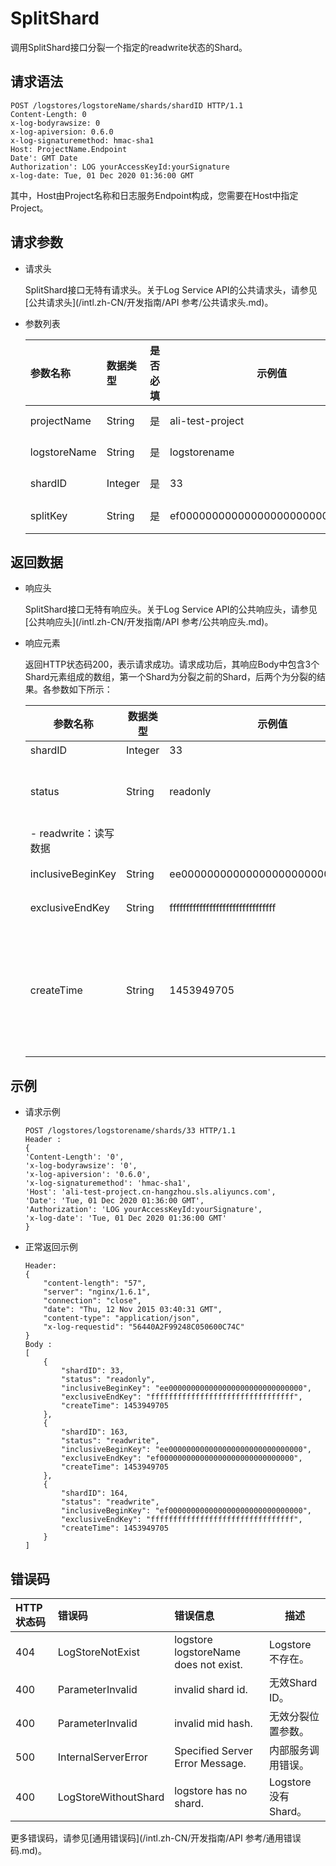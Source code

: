 # SplitShard

调用SplitShard接口分裂一个指定的readwrite状态的Shard。

## 请求语法

```
POST /logstores/logstoreName/shards/shardID HTTP/1.1
Content-Length: 0
x-log-bodyrawsize: 0
x-log-apiversion: 0.6.0
x-log-signaturemethod: hmac-sha1
Host: ProjectName.Endpoint
Date': GMT Date
Authorization': LOG yourAccessKeyId:yourSignature
x-log-date: Tue, 01 Dec 2020 01:36:00 GMT
```

其中，Host由Project名称和日志服务Endpoint构成，您需要在Host中指定Project。

## 请求参数

-   请求头

    SplitShard接口无特有请求头。关于Log Service API的公共请求头，请参见[公共请求头](/intl.zh-CN/开发指南/API 参考/公共请求头.md)。

-   参数列表

    |参数名称|数据类型|是否必填|示例值|描述|
    |:---|:---|:---|---|:-|
    |projectName|String|是|ali-test-project|Project名称。|
    |logstoreName|String|是|logstorename|Logstore名称。|
    |shardID|Integer|是|33|Shard ID。|
    |splitKey|String|是|ef000000000000000000000000000000|分裂位置。|


## 返回数据

-   响应头

    SplitShard接口无特有响应头。关于Log Service API的公共响应头，请参见[公共响应头](/intl.zh-CN/开发指南/API 参考/公共响应头.md)。

-   响应元素

    返回HTTP状态码200，表示请求成功。请求成功后，其响应Body中包含3个Shard元素组成的数组，第一个Shard为分裂之前的Shard，后两个为分裂的结果。各参数如下所示：

    |参数名称|数据类型|示例值|描述|
    |----|----|---|--|
    |shardID|Integer|33|Shard ID。|
    |status|String|readonly|分区状态包括：    -   readonly：只读数据
    -   readwrite：读写数据 |
    |inclusiveBeginKey|String|ee000000000000000000000000000000|分区起始的Key值。|
    |exclusiveEndKey|String|ffffffffffffffffffffffffffffffff|分区结束的Key值。|
    |createTime|String|1453949705|分区的创建时间。Unix时间戳格式，表示从1970-1-1 00:00:00 UTC计算起的秒数。|


## 示例

-   请求示例

    ```
    POST /logstores/logstorename/shards/33 HTTP/1.1
    Header :
    {
    'Content-Length': '0',
    'x-log-bodyrawsize': '0',
    'x-log-apiversion': '0.6.0',
    'x-log-signaturemethod': 'hmac-sha1',
    'Host': 'ali-test-project.cn-hangzhou.sls.aliyuncs.com',
    'Date': 'Tue, 01 Dec 2020 01:36:00 GMT',
    'Authorization': 'LOG yourAccessKeyId:yourSignature',
    'x-log-date': 'Tue, 01 Dec 2020 01:36:00 GMT'
    }
    ```

-   正常返回示例

    ```
    Header:
    {
        "content-length": "57", 
        "server": "nginx/1.6.1", 
        "connection": "close", 
        "date": "Thu, 12 Nov 2015 03:40:31 GMT", 
        "content-type": "application/json", 
        "x-log-requestid": "56440A2F99248C050600C74C"
    }
    Body :
    [
        {
            "shardID": 33,
            "status": "readonly",
            "inclusiveBeginKey": "ee000000000000000000000000000000",
            "exclusiveEndKey": "ffffffffffffffffffffffffffffffff",
            "createTime": 1453949705
        },
        {
            "shardID": 163,
            "status": "readwrite",
            "inclusiveBeginKey": "ee000000000000000000000000000000",
            "exclusiveEndKey": "ef000000000000000000000000000000",
            "createTime": 1453949705
        },
        {
            "shardID": 164,
            "status": "readwrite",
            "inclusiveBeginKey": "ef000000000000000000000000000000",
            "exclusiveEndKey": "ffffffffffffffffffffffffffffffff",
            "createTime": 1453949705
        }
    ]
    ```


## 错误码

|HTTP状态码|错误码|错误信息|描述|
|:------|:--|:---|--|
|404|LogStoreNotExist|logstore logstoreName does not exist.|Logstore不存在。|
|400|ParameterInvalid|invalid shard id.|无效Shard ID。|
|400|ParameterInvalid|invalid mid hash.|无效分裂位置参数。|
|500|InternalServerError|Specified Server Error Message.|内部服务调用错误。|
|400|LogStoreWithoutShard|logstore has no shard.|Logstore没有Shard。|

更多错误码，请参见[通用错误码](/intl.zh-CN/开发指南/API 参考/通用错误码.md)。

